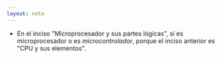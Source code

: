 ```yaml
---
layout: note
---
```


* En el inciso "Microprocesador y sus partes lógicas", sí es microprocesador o es *microcontrolador*, porque el inciso anterior es "CPU y sus elementos".